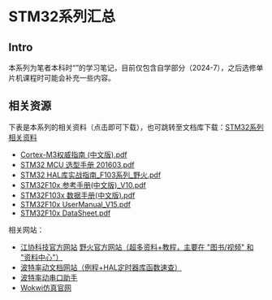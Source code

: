 # STM32系列汇总

## Intro

本系列为笔者本科时“”的学习笔记，目前仅包含自学部分（2024-7），之后选修单片机课程时可能会补充一些内容。

## 相关资源
下表是本系列的相关资料（点击即可下载），也可跳转至文档库下载：[STM32系列相关资料](https://www.writebug.com/group/DY's_Personal_Space/document/cb4b92aa-3567-11ef-b10a-0242c0a84014) 

- [Cortex-M3权威指南 (中文版).pdf](https://write-bug-backend.oss-cn-beijing.aliyuncs.com/static/uploads/2024/5/30/0ced3785cf7e8f692d69f3b97f6440d6.pdf)
- [STM32 MCU 选型手册 201603.pdf](https://write-bug-backend.oss-cn-beijing.aliyuncs.com/static/uploads/2024/5/30/b93a6aa958995d58aa34ce672f69fc72.pdf) 
- [STM32 HAL库实战指南_F103系列_野火.pdf](https://write-bug-backend.oss-cn-beijing.aliyuncs.com/static/uploads/2024/5/30/f4e86666248e8fae067ab704050b8ca2.pdf)
- [STM32F10x 参考手册(中文版)_V10.pdf](https://write-bug-backend.oss-cn-beijing.aliyuncs.com/static/uploads/2024/5/30/764d9b9b210b4c052c24837bf24e0398.pdf)
- [STM32F103x 数据手册(中文版).pdf](https://write-bug-backend.oss-cn-beijing.aliyuncs.com/static/uploads/2024/5/30/9a0a3230c6dc689b500dbae901b2510f.pdf)
- [STM32F10x UserManual_V15.pdf](https://write-bug-backend.oss-cn-beijing.aliyuncs.com/static/uploads/2024/5/30/9d624b9b3c4e4ec9e6ce8d8eb1fe20c5.pdf)
- [STM32F10x DataSheet.pdf](https://write-bug-backend.oss-cn-beijing.aliyuncs.com/static/uploads/2024/5/30/8b9c433508928ad2fa34db52837ce145.PDF)

相关网站：
- [江协科技官方网站](https://jiangxiekeji.com/)
[野火官方网站（超多资料+教程，主要在 "图书/视频" 和 "资料中心"）](https://embedfire.com/boos-video/)
- [波特率动文档网站（例程+HAL定时器库函数速查）](https://docs.baud-dance.com/docs/stm32/intro)
- [波特率动串口助手](https://led.baud-dance.com/)
- [Wokwi仿真官网](https://wokwi.com/)














